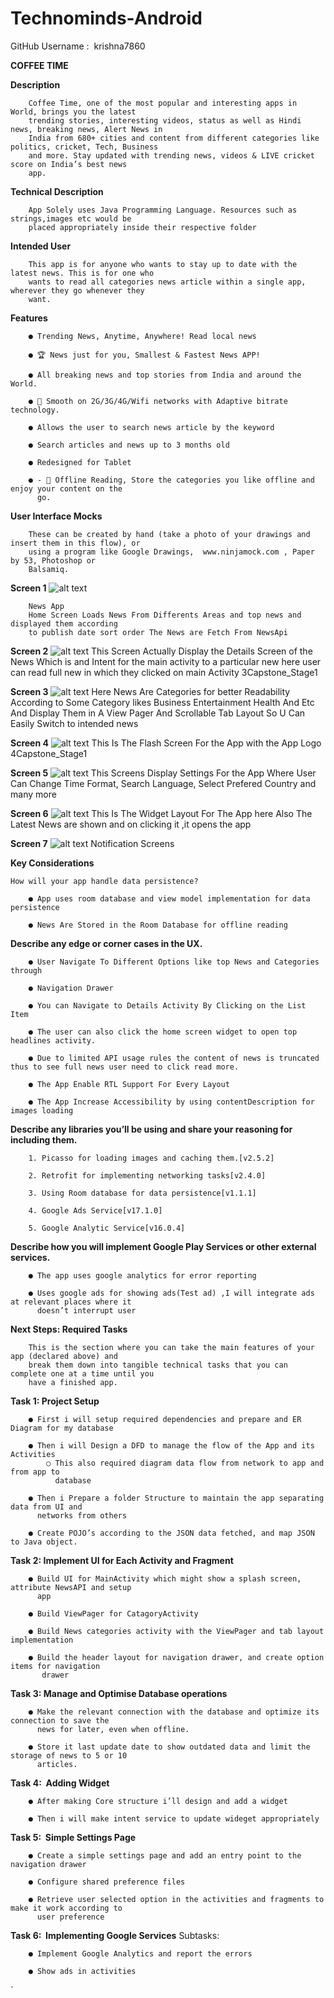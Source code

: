 # Technominds-Android
GitHub Username​​ : ​ krishna7860
    
**COFFEE TIME**

**Description**

        Coffee Time, one of the most popular and interesting apps in World, brings you the latest
        trending stories, interesting videos, status as well as Hindi news, breaking news, Alert News in
        India from 680+ cities and content from different categories like politics, cricket, Tech, Business
        and more. Stay updated with trending news, videos & LIVE cricket score on India’s best news
        app.

**Technical Description**

        App Solely uses Java Programming Language. Resources such as strings,images etc would be
        placed appropriately inside their respective folder

**Intended User**

        This app is for anyone who wants to stay up to date with the latest news. This is for one who
        wants to read all categories news article within a single app, wherever they go whenever they
        want.

**Features**

        ● Trending News, Anytime, Anywhere! Read local news

        ● 🏆 News just for you, Smallest & Fastest News APP!

        ● All breaking news and top stories from India and around the World.

        ● 📱 Smooth on 2G/3G/4G/Wifi networks with Adaptive bitrate technology.

        ● Allows the user to search news article by the keyword

        ● Search articles and news up to 3 months old

        ● Redesigned for Tablet

        ● - 📄 Offline Reading, Store the categories you like offline and enjoy your content on the
          go.


**User Interface Mocks**

        These can be created by hand (take a photo of your drawings and insert them in this flow), or
        using a program like Google Drawings, ​ www.ninjamock.com​ , Paper by 53, Photoshop or
        Balsamiq.

**Screen 1**
        ![alt text](https://user-images.githubusercontent.com/31980947/50750905-3ddade80-126d-11e9-90d6-38bb8eef71b6.png)
     
        News App
        Home Screen Loads News From Differents Areas and top news and displayed them according
        to publish date sort order The News are Fetch From NewsApi

**Screen 2**
        ![alt text](https://user-images.githubusercontent.com/31980947/50750909-3f0c0b80-126d-11e9-8e26-bae836e3491b.png)
        This Screen Actually Display the Details Screen of the News Which is and Intent for the main
        activity to a particular new here user can read full new in which they clicked on main Activity
        3Capstone_Stage1

**Screen 3**
        ![alt text](https://user-images.githubusercontent.com/31980947/50750915-429f9280-126d-11e9-9d54-84dcd919449d.png)
        Here News Are Categories for better Readability According to Some Category likes Business
        Entertainment Health And Etc And Display Them in A View Pager And Scrollable Tab Layout So
        U Can Easily Switch to intended news
    
**Screen 4**
         ![alt text](https://user-images.githubusercontent.com/31980947/50750920-4501ec80-126d-11e9-9ace-4440ff383498.png)
        This Is The Flash Screen For the App with the App Logo
        4Capstone_Stage1

**Screen 5**
          ![alt text](https://user-images.githubusercontent.com/31980947/50750921-47644680-126d-11e9-8847-10dfccb449a2.png)
        This Screens Display Settings For the App Where User Can Change Time Format, Search
        Language, Select Prefered Country and many more
    
**Screen 6**
        ![alt text](https://user-images.githubusercontent.com/31980947/50750922-49c6a080-126d-11e9-8819-220f67572ff1.png)
        This Is The Widget Layout For The App here Also The Latest News are shown and on clicking it
        ,it opens the app

**Screen 7**
        ![alt text](https://user-images.githubusercontent.com/31980947/50750924-4c28fa80-126d-11e9-8f3e-2ec49a26afaf.png)
           Notification Screens 


**Key Considerations**

    How will your app handle data persistence?

        ● App uses room database and view model implementation for data persistence

        ● News Are Stored in the Room Database for offline reading


**Describe any edge or corner cases in the UX.**

        ● User Navigate To Different Options like top News and Categories through

        ● Navigation Drawer

        ● You can Navigate to Details Activity By Clicking on the List Item

        ● The user can also click the home screen widget to open top headlines activity.

        ● Due to limited API usage rules the content of news is truncated thus to see full news user need to click read more.

        ● The App Enable RTL Support For Every Layout

        ● The App Increase Accessibility by using contentDescription for images loading
    
**Describe any libraries you’ll be using and share your reasoning for including them.**

        1. Picasso for loading images and caching them.[v2.5.2]

        2. Retrofit for implementing networking tasks[v2.4.0]

        3. Using Room database for data persistence[v1.1.1]

        4. Google Ads Service[v17.1.0]

        5. Google Analytic Service[v16.0.4]


**Describe how you will implement Google Play Services or other external services.**

        ● The app uses google analytics for error reporting

        ● Uses google ads for showing ads(Test ad) ,I will integrate ads at relevant places where it
          doesn’t interrupt user
    
**Next Steps: Required Tasks**

        This is the section where you can take the main features of your app (declared above) and
        break them down into tangible technical tasks that you can complete one at a time until you
        have a finished app.


**Task 1: Project Setup**

        ● First i will setup required dependencies and prepare and ER Diagram for my database

        ● Then i will Design a DFD to manage the flow of the App and its Activities
            ○ This also required diagram data flow from network to app and from app to
              database

        ● Then i Prepare a folder Structure to maintain the app separating data from UI and
          networks from others

        ● Create POJO’s according to the JSON data fetched, and map JSON to Java object.


**Task 2: Implement UI for Each Activity and Fragment**


        ● Build UI for MainActivity which might show a splash screen, attribute NewsAPI and setup  
          app

        ● Build ViewPager for CatagoryActivity

        ● Build News categories activity with the ViewPager and tab layout implementation

        ● Build the header layout for navigation drawer, and create option items for navigation
           drawer

**Task 3: Manage and Optimise Database operations**


        ● Make the relevant connection with the database and optimize its connection to save the
          news for later, even when offline.

        ● Store it last update date to show outdated data and limit the storage of news to 5 or 10
          articles.

**Task 4: ​ Adding Widget**

        ● After making Core structure i’ll design and add a widget

        ● Then i will make intent service to update wideget appropriately


**Task 5: ​ Simple Settings Page**

        ● Create a simple settings page and add an entry point to the navigation drawer

        ● Configure shared preference files

        ● Retrieve user selected option in the activities and fragments to make it work according to
          user preference

**Task 6: ​ Implementing Google Services**
        Subtasks:

        ● Implement Google Analytics and report the errors

        ● Show ads in activities

`
